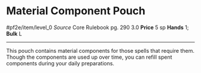 # Material Component Pouch
#pf2e/item/level_0
*Source* Core Rulebook pg. 290 3.0
**Price** 5 sp
**Hands** 1; **Bulk** L

---
This pouch contains material components for those spells that require them. Though the components are used up over time, you can refill spent components during your daily preparations.